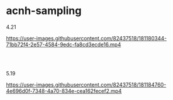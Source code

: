 # acnh-sampling


4.21

https://user-images.githubusercontent.com/82437518/181180344-71bb72f4-2e57-4584-9edc-fa8cd3ecde16.mp4

<br>
<br>

5.19

https://user-images.githubusercontent.com/82437518/181184760-4e696d0f-7348-4a70-834e-cea162fecef2.mp4

